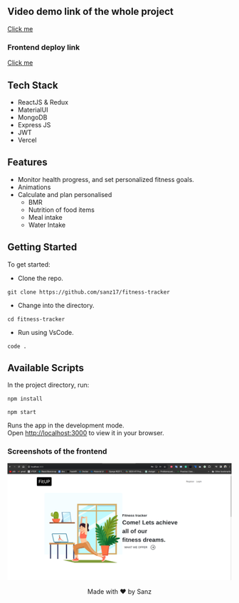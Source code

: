 ## Video demo link of the whole project

[Click me](https://drive.google.com/file/d/1DCMWuMxnR09fiuu-vF3us-kGPOtnj5i-/view)

### Frontend deploy link 
[Click me](https://fitness-tracker-frontend-dun.vercel.app/)

## Tech Stack

- ReactJS & Redux
- MaterialUI
- MongoDB
- Express JS
- JWT
- Vercel

## Features

- Monitor health progress, and set personalized fitness goals.
- Animations
- Calculate and plan personalised
    - BMR 
    - Nutrition of food items
    - Meal intake
    - Water Intake

## Getting Started

To get started:

- Clone the repo.

```shell
git clone https://github.com/sanz17/fitness-tracker
```

- Change into the directory.

```shell
cd fitness-tracker
```
- Run using VsCode.

```shell
code .
```

## Available Scripts

In the project directory, run:

```shell
npm install
```

```shell
npm start
```

Runs the app in the development mode.\
Open [http://localhost:3000](http://localhost:3000) to view it in your browser.

### Screenshots of the frontend
<p align="center">
  <img src="https://github.com/sanz17/fitness-tracker/blob/main/frontend/src/assets/images/Screenshot%20from%202023-06-28%2015-29-59.png">
</p>



<p align="center">Made with ❤ by Sanz</p>